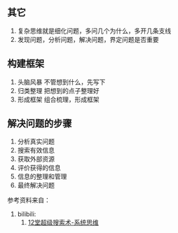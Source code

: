 ## 其它
1. 复杂思维就是细化问题，多问几个为什么，多开几条支线
2. 发现问题，分析问题，解决问题，界定问题是否重要

## 构建框架
1. 头脑风暴 不管想到什么，先写下
2. 归类整理 把想到的点子整理好
3. 形成框架 组合梳理，形成框架

## 解决问题的步骤
1. 分析真实问题
2. 搜索有效信息
3. 获取外部资源
4. 评价获得的信息
5. 信息的整理和管理
6. 最终解决问题

参考资料来自：
1. bilibili:
    1. [12堂超级搜索术-系统思维](https://www.bilibili.com/video/BV1VJ41197sy?p=12)